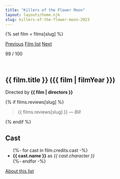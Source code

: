 ```yaml
---
title: "Killers of the Flower Moon"
layout: layouts/home.njk
slug: killers-of-the-flower-moon-2023
---
```


{% set film = films[slug] %}

<nav class="films">
  <a class="prev" href="../asteroid-city-2023">Previous</a>
  <a href="../">Film list</a>
  <a class="next" href="../all-of-us-strangers-2023">Next</a>
</nav>

<p>99 / 100</p>

<article class="film">
  <div class="backdrop-and-poster">
    <img class="poster" src="../films/posters/{{ film.slug }}.jpg" alt="">
    <img class="backdrop" src="../films/backdrops/{{ film.slug }}.jpg" alt="">
  </div>

  <h1>{{ film.title }} ({{ film | filmYear }})</h1>

  

  <p class="director">
    Directed by <strong>{{ film | directors }}</strong>
  </p>

  {% if films.reviews[slug] %}
    <blockquote> 
      {{ films.reviews[slug] }} <em>— Bill</em>
    </blockquote> 
  {% endif %}

  <h2>
    Cast
  </h2>
  <ul>
    {%- for cast in film.credits.cast -%}
      <li>
        <strong>{{ cast.name }}</strong> as <em>{{ cast.character }}</em>
      </li>
    {%- endfor -%}
  </ul>
</article>
<footer>
  <a href="../about">About this list</a>
</footer>
